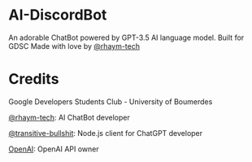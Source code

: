 # AI-DiscordBot
An adorable ChatBot powered by GPT-3.5 AI language model.
Built for GDSC
Made with love by [@rhaym-tech](https://github.com/rhaym-tech)

# Credits
Google Developers Students Club - University of Boumerdes

[@rhaym-tech](https://github.com/rhaym-tech): AI ChatBot developer

[@transitive-bullshit](https://github.com/transitive-bullshit): Node.js client for ChatGPT developer

[OpenAI](https://openai.com): OpenAI API owner
